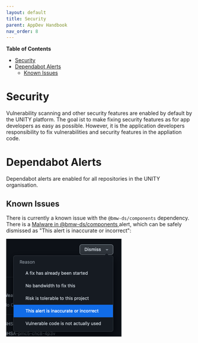 ```yaml
---
layout: default
title: Security
parent: AppDev Handbook
nav_order: 8
---
```


**Table of Contents**

<!-- START doctoc generated TOC please keep comment here to allow auto update -->
<!-- DON'T EDIT THIS SECTION, INSTEAD RE-RUN doctoc TO UPDATE -->

- [Security](#security)
- [Dependabot Alerts](#dependabot-alerts)
  - [Known Issues](#known-issues)

<!-- END doctoc generated TOC please keep comment here to allow auto update -->

# Security

Vulnerability scanning and other security features are enabled by default by the UNITY platform.
The goal ist to make fixing security features as for app developers as easy as possible.
However, it is the application developers responsibility to fix vulnerabilities and security features in the appliation
code.

# Dependabot Alerts

Dependabot alerts are enabled for all repositories in the UNITY organisation.

## Known Issues

There is currently a known issue with the `@bmw-ds/components` dependency. There is
a [Malware in @bmw-ds/components ][False Malware Report @bmw-ds/components] alert, which can be safely dismissed as
"This alert is inaccurate or incorrect":

![This-alert-is-inaccurate-or-incorrect.png](..%2Fassets%2FThis-alert-is-inaccurate-or-incorrect.png)

[False Malware Report @bmw-ds/components]: https://teams.microsoft.com/l/message/19:14f4e3a00c0544e2b5a02dd28db3ea92@thread.skype/1656588739336?tenantId=ce849bab-cc1c-465b-b62e-18f07c9ac198&groupId=30b20eef-ffc7-4fa5-aed5-d2f15cfc324c&parentMessageId=1656588739336&teamName=Design%20System%20Community&channelName=Angular&createdTime=1656588739336&allowXTenantAccess=false
